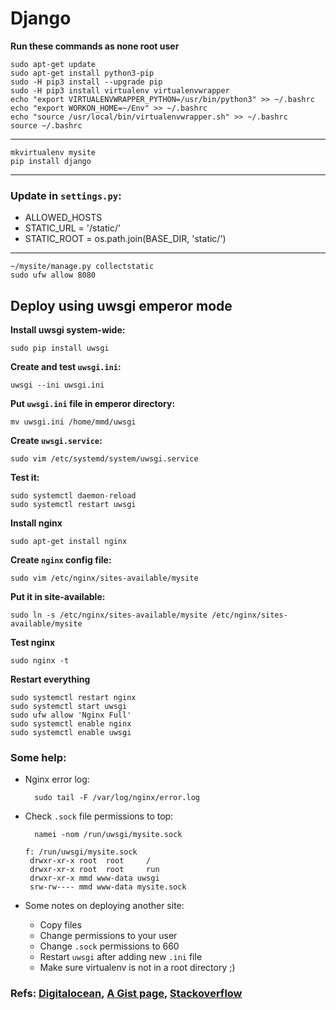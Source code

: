 # Django

**Run these commands as none root user**

	sudo apt-get update
	sudo apt-get install python3-pip
	sudo -H pip3 install --upgrade pip
	sudo -H pip3 install virtualenv virtualenvwrapper
	echo "export VIRTUALENVWRAPPER_PYTHON=/usr/bin/python3" >> ~/.bashrc
	echo "export WORKON_HOME=~/Env" >> ~/.bashrc
	echo "source /usr/local/bin/virtualenvwrapper.sh" >> ~/.bashrc
	source ~/.bashrc
---
	mkvirtualenv mysite
	pip install django
---

### Update in `settings.py`:
- ALLOWED_HOSTS
- STATIC_URL = '/static/'
- STATIC_ROOT = os.path.join(BASE_DIR, 'static/')
---
	~/mysite/manage.py collectstatic
	sudo ufw allow 8080

## Deploy using uwsgi emperor mode

**Install uwsgi system-wide:**

	sudo pip install uwsgi

**Create and test `uwsgi.ini`:**
	
	uwsgi --ini uwsgi.ini

**Put `uwsgi.ini` file in emperor directory:**
	
	mv uwsgi.ini /home/mmd/uwsgi
	
**Create `uwsgi.service`:**
		
	sudo vim /etc/systemd/system/uwsgi.service
	
**Test it:**

	sudo systemctl daemon-reload
	sudo systemctl restart uwsgi

**Install nginx**

	sudo apt-get install nginx

**Create `nginx` config file:**

	sudo vim /etc/nginx/sites-available/mysite

**Put it in site-available:**

	sudo ln -s /etc/nginx/sites-available/mysite /etc/nginx/sites-available/mysite

**Test nginx**

	sudo nginx -t
	
**Restart everything**

	sudo systemctl restart nginx
	sudo systemctl start uwsgi
	sudo ufw allow 'Nginx Full'
	sudo systemctl enable nginx
	sudo systemctl enable uwsgi

### Some help:

* Nginx error log:	

		sudo tail -F /var/log/nginx/error.log
		
* Check `.sock` file permissions to top:

		namei -nom /run/uwsgi/mysite.sock
	```
	f: /run/uwsgi/mysite.sock
	 drwxr-xr-x root  root     /
	 drwxr-xr-x root  root     run
	 drwxr-xr-x mmd www-data uwsgi
	 srw-rw---- mmd www-data mysite.sock
	```
* Some notes on deploying another site:
	* Copy files
	* Change permissions to your user
	* Change `.sock` permissions to 660
	* Restart `uwsgi` after adding new `.ini` file
	* Make sure virtualenv is not in a root directory ;)



### Refs: [Digitalocean](https://www.digitalocean.com/community/tutorials/how-to-serve-django-applications-with-uwsgi-and-nginx-on-ubuntu-16-04), [A Gist page](https://gist.github.com/evildmp/3094281), [Stackoverflow](https://stackoverflow.com/a/40041214/6455331)